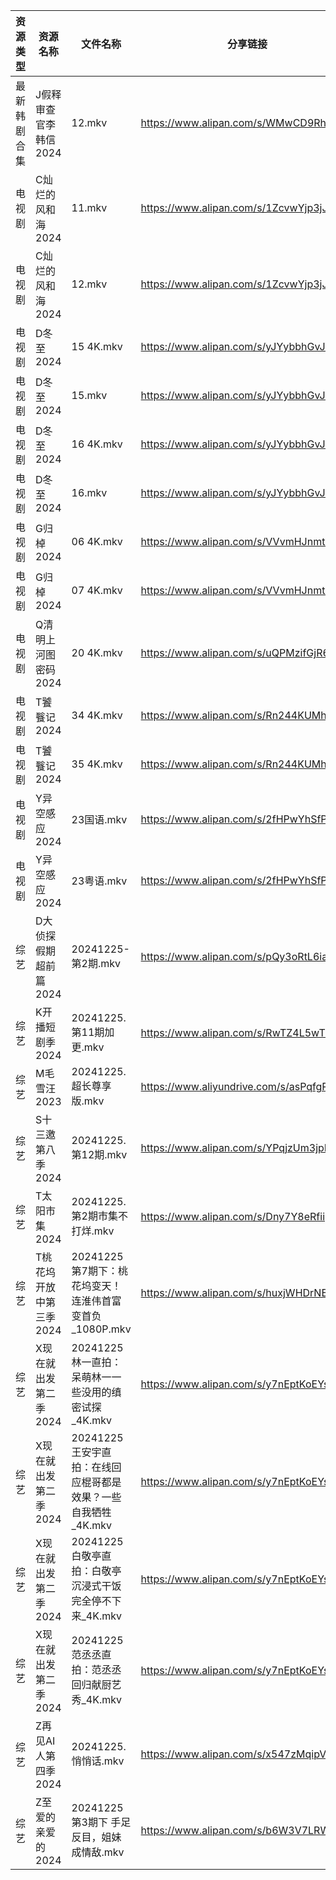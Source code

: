 | 资源类型   | 资源名称           | 文件名称                                    | 分享链接                                      | 更新时间                |
| ------ | -------------- | --------------------------------------- | ----------------------------------------- | ------------------- |
| 最新韩剧合集 | J假释审查官李韩信2024  | 12.mkv                                  | https://www.alipan.com/s/WMwCD9Rh4NK      | 2024-12-25 00:05:31 |
| 电视剧    | C灿烂的风和海2024    | 11.mkv                                  | https://www.alipan.com/s/1ZcvwYjp3jJ      | 2024-12-25 21:05:13 |
| 电视剧    | C灿烂的风和海2024    | 12.mkv                                  | https://www.alipan.com/s/1ZcvwYjp3jJ      | 2024-12-25 21:05:13 |
| 电视剧    | D冬至2024        | 15 4K.mkv                               | https://www.alipan.com/s/yJYybbhGvJX      | 2024-12-25 20:05:16 |
| 电视剧    | D冬至2024        | 15.mkv                                  | https://www.alipan.com/s/yJYybbhGvJX      | 2024-12-25 20:05:16 |
| 电视剧    | D冬至2024        | 16 4K.mkv                               | https://www.alipan.com/s/yJYybbhGvJX      | 2024-12-25 20:05:15 |
| 电视剧    | D冬至2024        | 16.mkv                                  | https://www.alipan.com/s/yJYybbhGvJX      | 2024-12-25 20:05:15 |
| 电视剧    | G归棹2024        | 06 4K.mkv                               | https://www.alipan.com/s/VVvmHJnmtxN      | 2024-12-25 16:05:18 |
| 电视剧    | G归棹2024        | 07 4K.mkv                               | https://www.alipan.com/s/VVvmHJnmtxN      | 2024-12-25 16:05:17 |
| 电视剧    | Q清明上河图密码2024   | 20 4K.mkv                               | https://www.alipan.com/s/uQPMzifGjR6      | 2024-12-25 19:05:59 |
| 电视剧    | T饕餮记2024       | 34 4K.mkv                               | https://www.alipan.com/s/Rn244KUMhV7      | 2024-12-25 16:06:20 |
| 电视剧    | T饕餮记2024       | 35 4K.mkv                               | https://www.alipan.com/s/Rn244KUMhV7      | 2024-12-25 16:06:20 |
| 电视剧    | Y异空感应2024      | 23国语.mkv                                | https://www.alipan.com/s/2fHPwYhSfPk      | 2024-12-25 21:06:44 |
| 电视剧    | Y异空感应2024      | 23粤语.mkv                                | https://www.alipan.com/s/2fHPwYhSfPk      | 2024-12-25 21:06:44 |
| 综艺     | D大侦探假期超前篇2024  | 20241225-第2期.mkv                        | https://www.alipan.com/s/pQy3oRtL6ia      | 2024-12-25 13:06:42 |
| 综艺     | K开播短剧季2024     | 20241225.第11期加更.mkv                     | https://www.alipan.com/s/RwTZ4L5wTYU      | 2024-12-25 16:07:00 |
| 综艺     | M毛雪汪2023       | 20241225.超长尊享版.mkv                      | https://www.aliyundrive.com/s/asPqfgPRqAg | 2024-12-25 13:07:06 |
| 综艺     | S十三邀第八季2024    | 20241225.第12期.mkv                       | https://www.alipan.com/s/YPqjzUm3jpL      | 2024-12-25 21:07:52 |
| 综艺     | T太阳市集2024      | 20241225.第2期市集不打烊.mkv                   | https://www.alipan.com/s/Dny7Y8eRfii      | 2024-12-25 13:07:51 |
| 综艺     | T桃花坞开放中第三季2024 | 20241225第7期下：桃花坞变天！连淮伟首富变首负_1080P.mkv   | https://www.alipan.com/s/huxjWHDrNBn      | 2024-12-25 20:07:53 |
| 综艺     | X现在就出发第二季2024  | 20241225 林一直拍：呆萌林一一些没用的缜密试探_4K.mkv      | https://www.alipan.com/s/y7nEptKoEYs      | 2024-12-25 16:08:23 |
| 综艺     | X现在就出发第二季2024  | 20241225 王安宇直拍：在线回应棍哥都是效果？一些自我牺牲_4K.mkv | https://www.alipan.com/s/y7nEptKoEYs      | 2024-12-25 16:08:22 |
| 综艺     | X现在就出发第二季2024  | 20241225 白敬亭直拍：白敬亭沉浸式干饭完全停不下来_4K.mkv    | https://www.alipan.com/s/y7nEptKoEYs      | 2024-12-25 16:08:22 |
| 综艺     | X现在就出发第二季2024  | 20241225 范丞丞直拍：范丞丞回归献厨艺秀_4K.mkv         | https://www.alipan.com/s/y7nEptKoEYs      | 2024-12-25 16:08:22 |
| 综艺     | Z再见AI人第四季2024  | 20241225.悄悄话.mkv                        | https://www.alipan.com/s/x547zMqipVp      | 2024-12-25 13:08:23 |
| 综艺     | Z至爱的亲爱的2024    | 20241225第3期下 手足反目，姐妹成情敌.mkv             | https://www.alipan.com/s/b6W3V7LRWRj      | 2024-12-25 20:08:37 |

